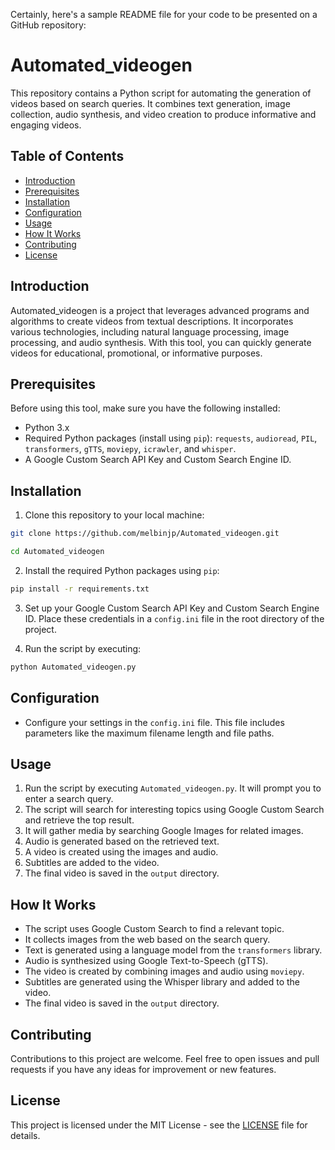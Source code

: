 Certainly, here's a sample README file for your code to be presented on a GitHub repository:

# Automated_videogen

This repository contains a Python script for automating the generation of videos based on search queries. It combines text generation, image collection, audio synthesis, and video creation to produce informative and engaging videos.

## Table of Contents
- [Introduction](#introduction)
- [Prerequisites](#prerequisites)
- [Installation](#installation)
- [Configuration](#configuration)
- [Usage](#usage)
- [How It Works](#how-it-works)
- [Contributing](#contributing)
- [License](#license)

## Introduction

Automated_videogen is a project that leverages advanced programs and algorithms to create videos from textual descriptions. It incorporates various technologies, including natural language processing, image processing, and audio synthesis. With this tool, you can quickly generate videos for educational, promotional, or informative purposes.

## Prerequisites

Before using this tool, make sure you have the following installed:

- Python 3.x
- Required Python packages (install using `pip`): `requests`, `audioread`, `PIL`, `transformers`, `gTTS`, `moviepy`, `icrawler`, and `whisper`.
- A Google Custom Search API Key and Custom Search Engine ID.

## Installation

1. Clone this repository to your local machine:

```bash
git clone https://github.com/melbinjp/Automated_videogen.git
```
```bash
cd Automated_videogen
```

2. Install the required Python packages using `pip`:

```bash
pip install -r requirements.txt
```

3. Set up your Google Custom Search API Key and Custom Search Engine ID. Place these credentials in a `config.ini` file in the root directory of the project.

4. Run the script by executing:

```bash
python Automated_videogen.py
```

## Configuration

- Configure your settings in the `config.ini` file. This file includes parameters like the maximum filename length and file paths.

## Usage

1. Run the script by executing `Automated_videogen.py`. It will prompt you to enter a search query.
2. The script will search for interesting topics using Google Custom Search and retrieve the top result.
3. It will gather media by searching Google Images for related images.
4. Audio is generated based on the retrieved text.
5. A video is created using the images and audio.
6. Subtitles are added to the video.
7. The final video is saved in the `output` directory.

## How It Works

- The script uses Google Custom Search to find a relevant topic.
- It collects images from the web based on the search query.
- Text is generated using a language model from the `transformers` library.
- Audio is synthesized using Google Text-to-Speech (gTTS).
- The video is created by combining images and audio using `moviepy`.
- Subtitles are generated using the Whisper library and added to the video.
- The final video is saved in the `output` directory.

## Contributing

Contributions to this project are welcome. Feel free to open issues and pull requests if you have any ideas for improvement or new features.

## License

This project is licensed under the MIT License - see the [LICENSE](LICENSE) file for details.

